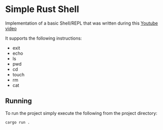 # Simple Rust Shell

Implementation of a basic Shell/REPL that was written during this [Youtube video](https://www.youtube.com/watch?v=A0DHPUrHc4w)

It supports the following instructions:
- exit
- echo
- ls
- pwd
- cd
- touch
- rm
- cat

## Running

To run the project simply execute the following from the project directory:
```
cargo run .
```
